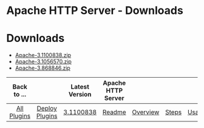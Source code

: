 
Apache HTTP Server - Downloads
==============================

# Downloads

- [Apache-3.1100838.zip](https://raw.githubusercontent.com/UrbanCode/IBM-UCD-PLUGINS/main/files/Apache/Apache-3.1100838.zip)
- [Apache-3.1056570.zip](https://raw.githubusercontent.com/UrbanCode/IBM-UCD-PLUGINS/main/files/Apache/Apache-3.1056570.zip)
- [Apache-3.868846.zip](https://raw.githubusercontent.com/UrbanCode/IBM-UCD-PLUGINS/main/files/Apache/Apache-3.868846.zip)

|Back to ...||Latest Version|Apache HTTP Server ||||
| :---: | :---: | :---: | :---: | :---: | :---: | :---: |
|[All Plugins](../../index.md)|[Deploy Plugins](../README.md)|[3.1100838](https://raw.githubusercontent.com/UrbanCode/IBM-UCD-PLUGINS/main/files/Apache/Apache-3.1100838.zip)|[Readme](README.md)|[Overview](overview.md)|[Steps](steps.md)|[Usage](usage.md)|
